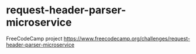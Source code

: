 # request-header-parser-microservice
FreeCodeCamp project https://www.freecodecamp.org/challenges/request-header-parser-microservice
